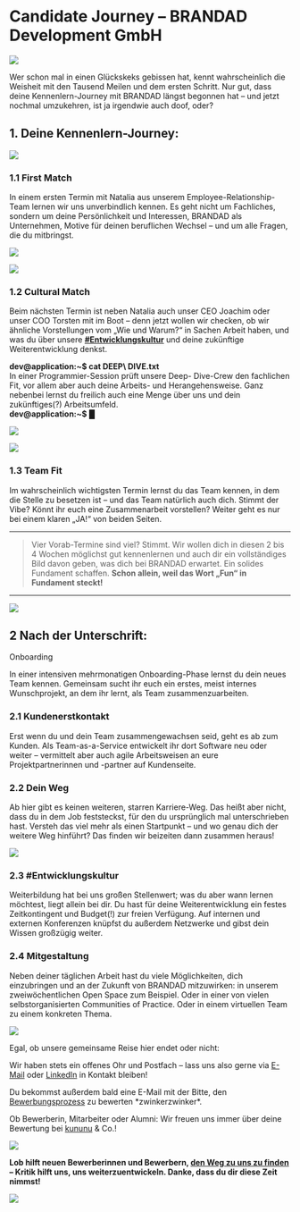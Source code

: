 # Candidate Journey – BRANDAD Development GmbH

 ![](https://brandad.dev/templates/yootheme/cache/b4/header-candidate-journey-brandad-b4bb2abe.jpeg)

Wer schon mal in einen Glückskeks gebissen hat, kennt wahrscheinlich die Weisheit mit den Tausend Meilen und dem ersten Schritt. Nur gut, dass deine Kennenlern-Journey mit BRANDAD längst begonnen hat – und jetzt nochmal umzukehren, ist ja irgendwie auch doof, oder?

## 1. Deine Kennenlern-Journey:

 ![](https://brandad.dev/templates/yootheme/cache/fd/line-high-fd49bdbe.png)

### 1.1 First Match

In einem ersten Termin mit Natalia aus unserem Employee-Relationship-Team lernen wir uns unverbindlich kennen. Es geht nicht um Fachliches, sondern um deine Persönlichkeit und Interessen, BRANDAD als Unternehmen, Motive für deinen beruflichen Wechsel – und um alle Fragen, die du mitbringst.

 ![](https://brandad.dev/templates/yootheme/cache/e3/natalia-e3a1e05e.jpeg)

 ![](https://brandad.dev/templates/yootheme/cache/07/pair-programming-0750acf4.png)

### 1.2 Cultural Match

Beim nächsten Termin ist neben Natalia auch unser CEO Joachim oder unser COO Torsten mit im Boot – denn jetzt wollen wir checken, ob wir ähnliche Vorstellungen vom „Wie und Warum?“ in Sachen Arbeit haben, und was du über unsere **[#Entwicklungskultur](https://brandad.dev/deine-candidate-journey-bei-uns#entwicklungskultur)** und deine zukünftige Weiterentwicklung denkst.

**dev@application:~$ cat DEEP\\ DIVE.txt**  
In einer Programmier-Session prüft unsere Deep- Dive-Crew den fachlichen Fit, vor allem aber auch deine Arbeits- und Herangehensweise. Ganz nebenbei lernst du freilich auch eine Menge über uns und dein zukünftiges(?) Arbeitsumfeld.  
**dev@application:~$** **█**

 ![](https://brandad.dev/templates/yootheme/cache/99/Software_Entwickler_angular_1224_816px-9911298a.jpeg)

 ![](https://brandad.dev/templates/yootheme/cache/88/menschengruppe-885cfba8.png)

### 1.3 Team Fit

Im wahrscheinlich wichtigsten Termin lernst du das Team kennen, in dem die Stelle zu besetzen ist – und das Team natürlich auch dich. Stimmt der Vibe? Könnt ihr euch eine Zusammenarbeit vorstellen? Weiter geht es nur bei einem klaren „JA!“ von beiden Seiten.

---

> Vier Vorab-Termine sind viel? Stimmt. Wir wollen dich in diesen 2 bis 4 Wochen möglichst gut kennenlernen und auch dir ein vollständiges Bild davon geben, was dich bei BRANDAD erwartet. Ein solides Fundament schaffen. **Schon allein, weil das Wort „Fun“ in Fundament steckt!**

---

 ![](https://brandad.dev/templates/yootheme/cache/20/team-20448826.png)

## 2 Nach der Unterschrift:

Onboarding

In einer intensiven mehrmonatigen Onboarding-Phase lernst du dein neues Team kennen. Gemeinsam sucht ihr euch ein erstes, meist internes Wunschprojekt, an dem ihr lernt, als Team zusammenzuarbeiten.

### 2.1 Kundenerstkontakt

Erst wenn du und dein Team zusammengewachsen seid, geht es ab zum Kunden. Als Team-as-a-Service entwickelt ihr dort Software neu oder weiter – vermittelt aber auch agile Arbeitsweisen an eure Projektpartnerinnen und -partner auf Kundenseite.

### 2.2 Dein Weg

Ab hier gibt es keinen weiteren, starren Karriere-Weg. Das heißt aber nicht, dass du in dem Job feststeckst, für den du ursprünglich mal unterschrieben hast. Versteh das viel mehr als einen Startpunkt – und wo genau dich der weitere Weg hinführt? Das finden wir beizeiten dann zusammen heraus!

 ![](https://brandad.dev/templates/yootheme/cache/46/rakete-461fe42b.png)

### 2.3 #Entwicklungskultur

Weiterbildung hat bei uns großen Stellenwert; was du aber wann lernen möchtest, liegt allein bei dir. Du hast für deine Weiterentwicklung ein festes Zeitkontingent und Budget(!) zur freien Verfügung. Auf internen und externen Konferenzen knüpfst du außerdem Netzwerke und gibst dein Wissen großzügig weiter.

### 2.4 Mitgestaltung

Neben deiner täglichen Arbeit hast du viele Möglichkeiten, dich einzubringen und an der Zukunft von BRANDAD mitzuwirken: in unserem zweiwöchentlichen Open Space zum Beispiel. Oder in einer von vielen selbstorganisierten Communities of Practice. Oder in einem virtuellen Team zu einem konkreten Thema.

 ![](https://brandad.dev/templates/yootheme/cache/4b/line-high_r-4b95c57d.png)

Egal, ob unsere gemeinsame Reise hier endet oder nicht:

Wir haben stets ein offenes Ohr und Postfach – lass uns also gerne via [E-Mail](https://short.bas.ag/mailjobs) oder [LinkedIn](https://short.bas.ag/linkedin) in Kontakt bleiben!

Du bekommst außerdem bald eine E-Mail mit der Bitte, den [Bewerbungsprozess](https://brandad.dev/jobs) zu bewerten \*zwinkerzwinker\*.

Ob Bewerberin, Mitarbeiter oder Alumni: Wir freuen uns immer über deine Bewertung bei [kununu](https://short.bas.ag/kununu) & Co.!

 ![](https://brandad.dev/templates/yootheme/cache/b7/line-3-twigs-b7e650d0.png)

**Lob hilft neuen Bewerberinnen und Bewerbern, [den Weg zu uns zu finden](https://short.bas.ag/kununu) – Kritik hilft uns, uns weiterzuentwickeln. Danke, dass du dir diese Zeit nimmst!**

 ![](https://brandad.dev/templates/yootheme/cache/23/feedback-237e1185.png)
